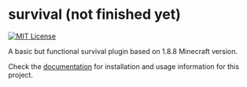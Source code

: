 # survival (not finished yet)
[![MIT License](https://img.shields.io/badge/license-MIT-blue)](LICENSE)

A basic but functional survival plugin based on 1.8.8 Minecraft version.

Check the [documentation](https://github.com/valentesteban/survival/wiki) for installation and
usage information for this project.

